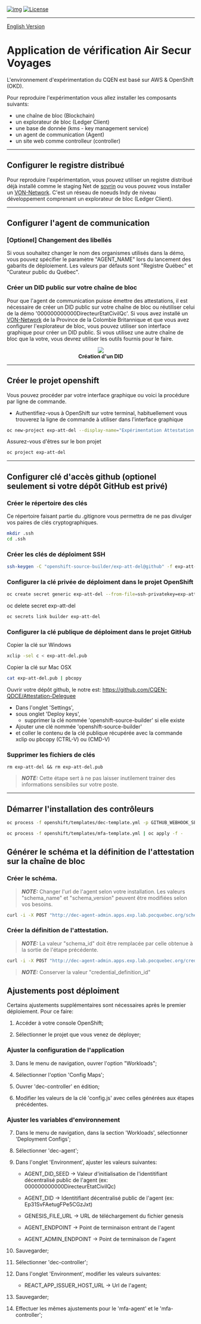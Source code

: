 [![img](https://img.shields.io/badge/Lifecycle-Experimental-339999)](https://github.com/bcgov/repomountie/blob/master/doc/lifecycle-badges.md)
[![License](https://img.shields.io/badge/License-Apache%202.0-blue.svg)](LICENSE)

---
[English Version](README.md)

# Application de vérification Air Secur Voyages

L'environnement d'expérimentation du CQEN est basé sur AWS & OpenShift (OKD).

Pour reproduire l'expérimentation vous allez installer les composants suivants:

- une chaîne de bloc (Blockchain)
- un explorateur de bloc (Ledger Client)
- une base de donnée (kms - key management service)
- un agent de communication (Agent)
- un site web comme controlleur (controller)

---

## Configurer le registre distribué

Pour reproduire l'expérimentation, vous pouvez utiliser un registre distribué déjà installé comme le staging Net de [sovrin](https://sovrin.org) ou vous pouvez vous installer un [VON-Network](https://github.com/bcgov/von-network). C'est un réseau de noeuds Indy de niveau développement comprenant un explorateur de bloc (Ledger Client).

---

## Configurer l'agent de communication

### [Optionel] Changement des libellés

Si vous souhaitez changer le nom des organismes utilisés dans la démo, vous pouvez spécifier le paramètre "AGENT_NAME" lors du lancement des gabarits de déploiement. Les valeurs par défauts sont "Registre Québec" et "Curateur public du Québec".

### Créer un DID public sur votre chaîne de bloc

Pour que l'agent de communication puisse émettre des attestations, il est nécessaire de créer un DID public sur votre chaîne de bloc ou réutiliser celui de la démo '000000000000DirecteurEtatCivilQc'. Si vous avez installé un [VON-Network](https://github.com/bcgov/von-network) de la Province de la Colombie Britannique et que vous avez configurer l'explorateur de bloc, vous pouvez utiliser son interface graphique pour créer un DID public. Si vous utilisez une autre chaîne de bloc que la votre, vous devrez utiliser les outils fournis pour le faire.

<p align="center">
  <img src="../../images/NewDID.png" label="Explorateur de bloc" />

  <br>
  <b>Création d'un DID</b>
</p>

---

## Créer le projet openshift

Vous pouvez procéder par votre interface graphique ou voici la procédure par ligne de commande.

- Authentifiez-vous à OpenShift sur votre terminal, habituellement vous trouverez la ligne de commande à utiliser dans l'interface graphique

```bash
oc new-project exp-att-del --display-name="Expérimentation Attestation Déléguée" --description="Expérimentation sur l'Attestation Déléguée en verifiable credential"
```

Assurez-vous d'êtres sur le bon projet

```bash
oc project exp-att-del
```

---

## Configurer clé d'accès github (optionel seulement si votre dépôt GitHub est privé)

### Créer le répertoire des clés

Ce répertoire faisant partie du .gitignore vous permettra de ne pas divulger vos paires de clés cryptographiques.

```bash
mkdir .ssh
cd .ssh
```

### Créer les clés de déploiment SSH

```bash
ssh-keygen -C "openshift-source-builder/exp-att-del@github" -f exp-att-del -N ''
```

### Configurer la clé privée de déploiment dans le projet OpenShift

```bash
oc create secret generic exp-att-del --from-file=ssh-privatekey=exp-att-del --type=kubernetes.io/ssh-auth
```

oc delete secret exp-att-del

```bash
oc secrets link builder exp-att-del
```

### Configurer la clé publique de déploiment dans le projet GitHub

Copier la clé sur Windows

```bash
xclip -sel c < exp-att-del.pub
```

Copier la clé sur Mac OSX

```bash
cat exp-att-del.pub | pbcopy
```

Ouvrir votre dépôt github, le notre est: https://github.com/CQEN-QDCE/Attestation-Deleguee

- Dans l'onglet 'Settings',
- sous onglet 'Deploy keys',
  - supprimer la clé nommée 'openshift-source-builder' si elle existe
- Ajouter une clé nommée 'openshift-source-builder'
- et coller le contenu de la clé publique récupérée avec la commande xclip ou pbcopy (CTRL-V) ou (CMD-V)

### Supprimer les fichiers de clés

```
rm exp-att-del && rm exp-att-del.pub
```
> **_NOTE:_** Cette étape sert à ne pas laisser inutilement trainer des informations sensibiles sur votre poste.
---

## Démarrer l'installation des contrôleurs

```bash
oc process -f openshift/templates/dec-template.yml -p GITHUB_WEBHOOK_SECRET='$(cat .ssh/exp-att-del)' | oc apply -f -
```

```bash
oc process -f openshift/templates/mfa-template.yml | oc apply -f -
```

## Générer le schéma et la définition de l'attestation sur la chaîne de bloc

### Créer le schéma.
> **_NOTE:_** Changer l'url de l'agent selon votre installation. Les valeurs "schema_name" et "schema_version" peuvent être modifiées selon vos besoins.
```bash
curl -i -X POST "http://dec-agent-admin.apps.exp.lab.pocquebec.org/schemas" -H "accept: application/json" -H "X-Api-Key: " -H "Content-Type: application/json-patch+json" -d "{\"schema_name\": \"IQNIDENTITE\",\"schema_version\":\"1.0\",\"attributes\":[\"holder.id\",\"holder.type\",\"issuanceDate\",\"expirationDate\",\"credentialSubject.id\",\"credentialSubject.firstNames\",\"credentialSubject.lastName\",\"credentialSubject.gender\",\"credentialSubject.birthplace\",\"credentialSubject.birthDate\",\"credentialSubject.fatherFullName\",\"credentialSubject.motherFullName\",\"credentialSubject.registrationNumber\",\"credentialSubject.photo\"]}"
```

### Créer la définition de l'attestation.
> **_NOTE:_** La valeur "schema_id" doit être remplacée par celle obtenue à la sortie de l'étape précédente.
```bash
curl -i -X POST "http://dec-agent-admin.apps.exp.lab.pocquebec.org/credential-definitions" -H "accept: application/json" -H "X-Api-Key: " -H "Content-Type: application/json-patch+json" -d "{\"support_revocation\": false,\"tag\": \"Identite-IQN\",\"schema_id\": "Ep31SvFAetugFPe5CGzJxt:2:IQNIDENTITE:1.0"}"
```
> **_NOTE:_** Conserver la valeur "credential_definition_id"

## Ajustements post déploiment
Certains ajustements supplémentaires sont nécessaires après le premier déploiement. Pour ce faire:

1. Accéder à votre console OpenShift;

2. Sélectionner le projet que vous venez de déployer;

### Ajuster la configuration de l'application
3. Dans le menu de navigation, ouvrer l'option "Workloads";

4. Sélectionner l'option 'Config Maps';

5. Ouvrer 'dec-controller' en édition; 

6. Modifier les valeurs de la clé 'config.js' avec celles générées aux étapes précédentes.

### Ajuster les variables d'environnement

7. Dans le menu de navigation, dans la section 'Workloads', sélectionner 'Deployment Configs';

8. Sélectionner 'dec-agent';

9. Dans l'onglet 'Environment', ajuster les valeurs suivantes:

    * AGENT_DID_SEED -> Valeur d'initialisation de l'identitifiant décentralisé public de l'agent (ex: 000000000000DirecteurEtatCivilQc)

    * AGENT_DID -> Identitifiant décentralisé public de l'agent (ex: Ep31SvFAetugFPe5CGzJxt)

    * GENESIS_FILE_URL -> URL de téléchargement du fichier genesis

    * AGENT_ENDPOINT -> Point de terminaison entrant de l'agent

    * AGENT_ADMIN_ENDPOINT -> Point de terminaison de l'agent

10. Sauvegarder;

11. Sélectionner 'dec-controller';

12. Dans l'onglet 'Environment', modifier les valeurs suivantes:

    * REACT_APP_ISSUER_HOST_URL -> Url de l'agent;

13. Sauvegarder;

14. Effectuer les mêmes ajustements pour le 'mfa-agent' et le 'mfa-controller';
